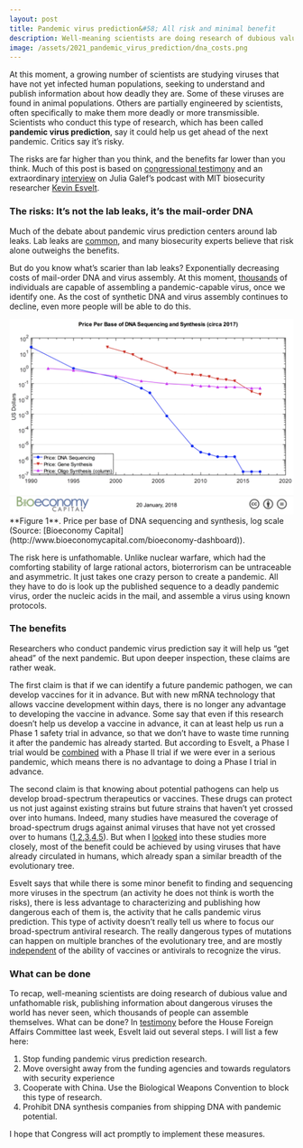 ```yaml
---
layout: post
title: Pandemic virus prediction&#58; All risk and minimal benefit
description: Well-meaning scientists are doing research of dubious value and unfathomable risk.
image: /assets/2021_pandemic_virus_prediction/dna_costs.png
---
```


At this moment, a growing number of scientists are studying viruses that have not yet infected human populations, seeking to understand and publish information about how deadly they are. Some of these viruses are found in animal populations. Others are partially engineered by scientists, often specifically to make them more deadly or more transmissible. Scientists who conduct this type of research, which has been called **pandemic virus prediction**, say it could help us get ahead of the next pandemic. Critics say it’s risky.

The risks are far higher than you think, and the benefits far lower than you think. Much of this post is based on [congressional testimony](https://drive.google.com/file/d/1v9SYi_SsGbE-H4RrtEqHT9JlRe4HzmFa/view) and an extraordinary [interview](http://rationallyspeakingpodcast.org/261-dangerous-biological-research-is-it-worth-it-kevin-esvelt/) on Julia Galef’s podcast with MIT biosecurity researcher [Kevin Esvelt](https://www.sculptingevolution.org/kevin-m-esvelt).

### The risks: It’s not the lab leaks, it’s the mail-order DNA
Much of the debate about pandemic virus prediction centers around lab leaks. Lab leaks are [common](https://twitter.com/Chris_Said/status/1396827966395625474), and many biosecurity experts believe that risk alone outweighs the benefits. 

But do you know what’s scarier than lab leaks? Exponentially decreasing costs of mail-order DNA and virus assembly. At this moment, [thousands](https://drive.google.com/file/d/1v9SYi_SsGbE-H4RrtEqHT9JlRe4HzmFa/view) of individuals are capable of assembling a pandemic-capable virus, once we identify one. As the cost of synthetic DNA and virus assembly continues to decline, even more people will be able to do this. 

<div class="wrapper">
  <img src='/assets/2021_pandemic_virus_prediction/dna_costs.png' class="inner" style="position:relative border: #222 2px solid; max-width:100%;" >
  <div class="caption">**Figure 1**. Price per base of DNA sequencing and synthesis, log scale (Source: [Bioeconomy Capital](http://www.bioeconomycapital.com/bioeconomy-dashboard)). 
  </div>
</div>

The risk here is unfathomable. Unlike nuclear warfare, which had the comforting stability of large rational actors, bioterrorism can be untraceable and asymmetric. It just takes one crazy person to create a pandemic. All they have to do is look up the published sequence to a deadly pandemic virus, order the nucleic acids in the mail, and assemble a virus using known protocols.

### The benefits
Researchers who conduct pandemic virus prediction say it will help us “get ahead” of the next pandemic. But upon deeper inspection, these claims are rather weak.

The first claim is that if we can identify a future pandemic pathogen, we can develop vaccines for it in advance. But with new mRNA technology that allows vaccine development within days, there is no longer any advantage to developing the vaccine in advance. Some say that even if this research doesn’t help us develop a vaccine in advance, it can at least help us run a Phase 1 safety trial in advance, so that we don’t have to waste time running it after the pandemic has already started. But according to Esvelt, a Phase I trial would be [combined](https://drive.google.com/file/d/1v9SYi_SsGbE-H4RrtEqHT9JlRe4HzmFa/view) with a Phase II trial if we were ever in a serious pandemic, which means there is no advantage to doing a Phase I trial in advance. 

The second claim is that knowing about potential pathogens can help us develop broad-spectrum therapeutics or vaccines. These drugs can protect us not just against existing strains but future strains that haven’t yet crossed over into humans. Indeed, many studies have measured the coverage of broad-spectrum drugs against animal viruses that have not yet crossed over to humans ([1](https://www.science.org/doi/10.1126/scitranslmed.aal3653),[2](https://www.science.org/doi/10.1126/scitranslmed.abb5883),[3](https://www.nature.com/articles/s41586-021-03594-0),[4](https://www.science.org/doi/10.1126/science.abf4830),[5](https://www.biorxiv.org/content/10.1101/2021.04.27.441655v1)). But when I [looked](https://twitter.com/Chris_Said/status/1462155251985928193) into these studies more closely, most of the benefit could be achieved by using viruses that have already circulated in humans, which already span a similar breadth of the evolutionary tree. 


Esvelt says that while there is some minor benefit to finding and sequencing more viruses in the spectrum (an activity he does not think is worth the risks), there is less advantage to characterizing and publishing how dangerous each of them is, the activity that he calls pandemic virus prediction. This type of activity doesn’t really tell us where to focus our broad-spectrum antiviral research. The really dangerous types of mutations can happen on multiple branches of the evolutionary tree, and are mostly [independent](https://twitter.com/kesvelt/status/1470206824402063366) of the ability of vaccines or antivirals to recognize the virus.


### What can be done
To recap, well-meaning scientists are doing research of dubious value and unfathomable risk, publishing information about dangerous viruses the world has never seen, which thousands of people can assemble themselves. What can be done? In [testimony](https://drive.google.com/file/d/1v9SYi_SsGbE-H4RrtEqHT9JlRe4HzmFa/view) before the House Foreign Affairs Committee last week, Esvelt laid out several steps. I will list a few here:


1. Stop funding pandemic virus prediction research.
2. Move oversight away from the funding agencies and towards regulators with security experience
3. Cooperate with China. Use the Biological Weapons Convention to block this type of research.
4. Prohibit DNA synthesis companies from shipping DNA with pandemic potential.

I hope that Congress will act promptly to implement these measures.


